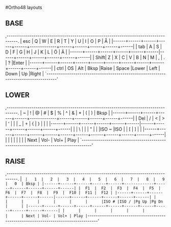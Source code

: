 #Ortho48 layouts


## BASE

 
  ,-----------------------------------------------------------------------------------.
  | esc  |   Q  |   W  |   E  |   R  |   T  |   Y  |   U  |   I  |   O  |   P  |   Å  |
  |------+------+------+------+------+-------------+------+------+------+------+------|
  | tab  |   A  |   S  |   D  |   F  |   G  |   H  |   J  |   K  |   L  |   Ö  |   Ä  |
  |------+------+------+------+------+------|------+------+------+------+------+------|
  | Shift|   Z  |   X  |   C  |   V  |   B  |   N  |   M  |   ,  |   .  |   ?  |Enter |
  |------+------+------+------+------+------+------+------+------+------+------+------|
  | ctrl |  OS  | Alt  | Bksp |Raise |    Space    |Lower | Left | Down |  Up  |Right |
  `-----------------------------------------------------------------------------------'
  
  
## LOWER
  
  ,-----------------------------------------------------------------------------------.
  |   ~  |   !  |   @  |   #  |   $  |   %  |   ^  |   &  |   *  |   (  |   )  | Bksp |
  |------+------+------+------+------+-------------+------+------+------+------+------|
  | Del  |  /   |  <   |   >  |   '  |      |      |   _  |   +  |   {  |   }  |  |   |
  |------+------+------+------+------+------|------+------+------+------+------+------|
  |      |   \  |      |      |   "  |      |      |ISO ~ |ISO | |   [  |   ]  |      |
  |------+------+------+------+------+------+------+------+------+------+------+------|
  |      |      |      |      |      |             |      | Next | Vol- | Vol+ | Play |
  `-----------------------------------------------------------------------------------'


## RAISE

 ,-----------------------------------------------------------------------------------.
 |   `  |   1  |   2  |   3  |   4  |   5  |   6  |   7  |   8  |   9  |   0  | Bksp |
 |------+------+------+------+------+-------------+------+------+------+------+------|
 |  F1  |  F2  |  F3  |  F4  |  F5  |  F6  |  F7  |  F8  |  F9  |  F10 |  F11 |  F12 |
 |------+------+------+------+------+------|------+------+------+------+------+------|
 |      |      |      |      |      |      |      |ISO # |ISO / |Pg Up |Pg Dn |      |
 |------+------+------+------+------+------+------+------+------+------+------+------|
 |      |      |      |      |      |             |      | Next | Vol- | Vol+ | Play |
 `-----------------------------------------------------------------------------------'
